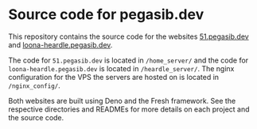 # Source code for pegasib.dev

This repository contains the source code for the websites 
[51.pegasib.dev](https://51.pegasib.dev) 
and [loona-heardle.pegasib.dev](https://51.pegasib.dev/links/heardle).

The code for `51.pegasib.dev` is located in `/home_server/` 
and the code for `loona-heardle.pegasib.dev` is located in 
`/heardle_server/`. The nginx configuration for the VPS the 
servers are hosted on is located in `/nginx_config/`.

Both websites are built using Deno and the Fresh framework.
See the respective directories and READMEs for more details 
on each project and the source code.